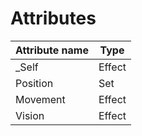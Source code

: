 # Attributes


| Attribute name      | Type   |
| ------------------- |------  |
| _Self               | Effect |
| Position            | Set    |
| Movement            | Effect |
| Vision              | Effect |